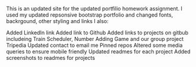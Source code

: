 This is an updated site for the updated portfilio homework assignment. I used my updated repsonsive bootstrap portfolio and changed fonts, backrgound, other styling and links I also:

Added LinkedIn link
Added link to Github
Added links to projects on gitbub includeing Train Scheduler, Number Adding Game and our group project Tripedia
Updated contact to email me
Pinned repos
Altered some media queries to ensure mobile friendly
Updated readmes for each project
Added screenshots to readmes for projects